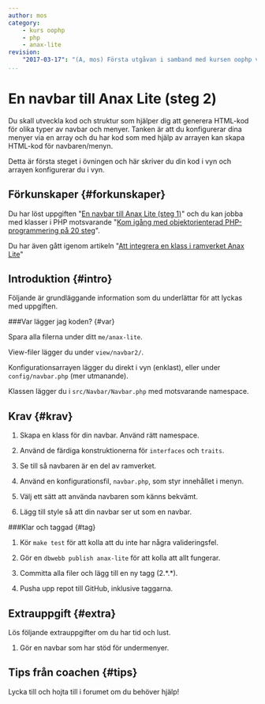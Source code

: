 ```yaml
---
author: mos
category:
    - kurs oophp
    - php
    - anax-lite
revision:
    "2017-03-17": "(A, mos) Första utgåvan i samband med kursen oophp v3."
...
```

En navbar till Anax Lite (steg 2)
==================================

Du skall utveckla kod och struktur som hjälper dig att generera HTML-kod för olika typer av navbar och menyer. Tanken är att du konfigurerar dina menyer via en array och du har kod som med hjälp av arrayen kan skapa HTML-kod för navbaren/menyn.

Detta är första steget i övningen och här skriver du din kod i vyn och arrayen konfigurerar du i vyn.

<!--more-->



Förkunskaper {#forkunskaper}
-----------------------

Du har löst uppgiften "[En navbar till Anax Lite (steg 1)](uppgift/en-navbar-till-anax-lite-steg-1)" och du kan jobba med klasser i PHP motsvarande "[Kom igång med objektorienterad PHP-programmering på 20 steg](kunskap/kom-i-gang-med-oophp-pa-20-steg)".  

Du har även gått igenom artikeln "[Att integrera en klass i ramverket Anax Lite](kunskap/att-integrera-en-klass-i-ramverket-anax-lite)"



Introduktion {#intro}
-----------------------

Följande är grundläggande information som du underlättar för att lyckas med uppgiften.



###Var lägger jag koden? {#var}

Spara alla filerna under ditt `me/anax-lite`.

View-filer lägger du under `view/navbar2/`.

Konfigurationsarrayen lägger du direkt i vyn (enklast), eller under `config/navbar.php` (mer utmanande).

Klassen lägger du i `src/Navbar/Navbar.php` med motsvarande namespace.



Krav {#krav}
-----------------------

1. Skapa en klass för din navbar. Använd rätt namespace.

1. Använd de färdiga konstruktionerna för `interfaces` och `traits`.

1. Se till så navbaren är en del av ramverket.

1. Använd en konfigurationsfil, `navbar.php`, som styr innehållet i menyn.

1. Välj ett sätt att använda navbaren som känns bekvämt.

1. Lägg till style så att din navbar ser ut som en navbar.



###Klar och taggad {#tag}

1. Kör `make test` för att kolla att du inte har några valideringsfel.

1. Gör en `dbwebb publish anax-lite` för att kolla att allt fungerar.

1. Committa alla filer och lägg till en ny tagg (2.\*.\*).

1. Pusha upp repot till GitHub, inklusive taggarna.



Extrauppgift {#extra}
-----------------------

Lös följande extrauppgifter om du har tid och lust.

1. Gör en navbar som har stöd för undermenyer.



Tips från coachen {#tips}
-----------------------

Lycka till och hojta till i forumet om du behöver hjälp!
